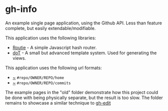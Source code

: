 # gh-info

An example single page application, using the Github API. Less than feature complete, but easily extendable/modifiable.

This application uses the following libraries:

* [Routie](https://github.com/jgallen23/routie) - A simple Javascript hash router.
* [doT](https://github.com/olado/doT) - A small but advanced template system. Used for generating the views.

This application uses the following url formats:

* [~](http://isaacrg.github.io/gh-info/#repo/isaacrg/repo-info/home)    `#repo/OWNER/REPO/home` 
* [~](http://isaacrg.github.io/gh-info/#repo/isaacrg/repo-info/commits) `#repo/OWNER/REPO/commits`

The example pages in the "old" folder demonstrate how this project could be done with being physically separate, but the result is too slow. The folder remains to showcase a similar technique to [gh-edit](http://github.com/isaacrg/gh-edit)
